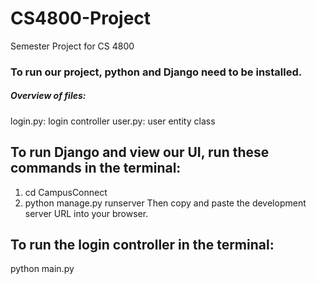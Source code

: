 # CS4800-Project
Semester Project for CS 4800

### To run our project, python and Django need to be installed.

##### Overview of files:

login.py: login controller
user.py: user entity class

## To run Django and view our UI, run these commands in the terminal:
1. cd CampusConnect
1. python manage.py runserver
Then copy and paste the development server URL into your browser.

## To run the login controller in the terminal:
python main.py
